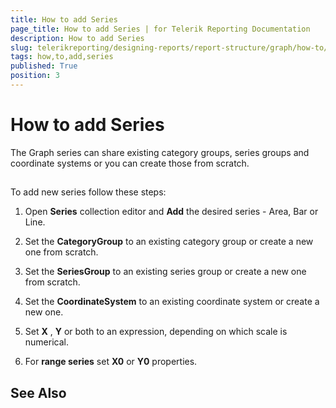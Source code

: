 ```yaml
---
title: How to add Series
page_title: How to add Series | for Telerik Reporting Documentation
description: How to add Series
slug: telerikreporting/designing-reports/report-structure/graph/how-to/how-to-add-series
tags: how,to,add,series
published: True
position: 3
---
```


# How to add Series



The Graph series can share existing category groups, series groups and coordinate systems or you can create those from scratch.

## 

To add new series follow these steps:

1. Open __Series__  collection editor and __Add__  the desired series - Area, Bar or Line.             

1. Set the __CategoryGroup__  to an existing category group or create a new one from scratch.             

1. Set the __SeriesGroup__  to an existing series group or create a new one from scratch.             

1. Set the __CoordinateSystem__  to an existing coordinate system or create a new one.             

1. Set __X__ , __Y__  or both to an expression, depending on which scale is numerical.             

1. For __range series__  set __X0__  or __Y0__  properties.             

## See Also

